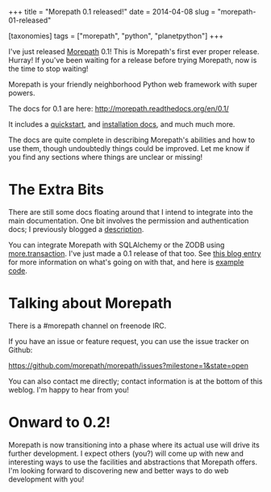 +++
title = "Morepath 0.1 released!"
date = 2014-04-08
slug = "morepath-01-released"

[taxonomies]
tags = ["morepath", "python", "planetpython"]
+++

I've just released [Morepath](http://morepath.readthedocs.org/) 0.1!
This is Morepath's first ever proper release. Hurray! If you've been
waiting for a release before trying Morepath, now is the time to stop
waiting!

Morepath is your friendly neighborhood Python web framework with super
powers.

The docs for 0.1 are here: <http://morepath.readthedocs.org/en/0.1/>

It includes a
[quickstart](http://morepath.readthedocs.org/en/0.1/quickstart.html),
and [installation
docs](http://morepath.readthedocs.org/en/0.1/installation.html), and
much much more.

The docs are quite complete in describing Morepath's abilities and how
to use them, though undoubtedly things could be improved. Let me know if
you find any sections where things are unclear or missing!

# The Extra Bits

There are still some docs floating around that I intend to integrate
into the main documentation. One bit involves the permission and
authentication docs; I previously blogged a
[description](/posts/morepath-security.html).

You can integrate Morepath with SQLAlchemy or the ZODB using
[more.transaction](http://pypi.python.org/pypi/more.transaction). I've
just made a 0.1 release of that too. See [this blog
entry](/posts/racing-the-morepath-sqlalchemy-integration.html)
for more information on what's going on with that, and here is [example
code](https://github.com/morepath/morepath_sqlalchemy).

# Talking about Morepath

There is a \#morepath channel on freenode IRC.

If you have an issue or feature request, you can use the issue tracker
on Github:

<https://github.com/morepath/morepath/issues?milestone=1&state=open>

You can also contact me directly; contact information is at the bottom
of this weblog. I'm happy to hear from you!

# Onward to 0.2!

Morepath is now transitioning into a phase where its actual use will
drive its further development. I expect others (you?) will come up with
new and interesting ways to use the facilities and abstractions that
Morepath offers. I'm looking forward to discovering new and better ways
to do web development with you!
